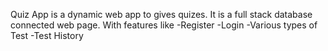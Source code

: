Quiz App is a dynamic web app to gives quizes.
It is a full stack database connected web page.
With features like 
-Register
-Login
-Various types of Test
-Test History

